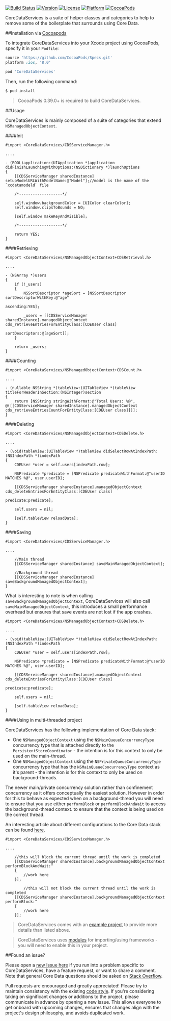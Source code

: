 [![Build Status](https://travis-ci.org/wibosco/CoreDataServices.svg)](https://travis-ci.org/wibosco/CoreDataServices)
[![Version](https://img.shields.io/cocoapods/v/CoreDataServices.svg?style=flat)](http://cocoapods.org/pods/CoreDataServices)
[![License](https://img.shields.io/cocoapods/l/CoreDataServices.svg?style=flat)](http://cocoapods.org/pods/CoreDataServices)
[![Platform](https://img.shields.io/cocoapods/p/CoreDataServices.svg?style=flat)](http://cocoapods.org/pods/CoreDataServices)
[![CocoaPods](https://img.shields.io/cocoapods/metrics/doc-percent/CoreDataServices.svg)](http://cocoapods.org/pods/CoreDataServices)

CoreDataServices is a suite of helper classes and categories to help to remove some of the boilerplate that surrounds using Core Data.

##Installation via [Cocoapods](https://cocoapods.org/)

To integrate CoreDataServices into your Xcode project using CocoaPods, specify it in your `Podfile`:

```ruby
source 'https://github.com/CocoaPods/Specs.git'
platform :ios, '8.0'

pod 'CoreDataServices'
```

Then, run the following command:

```bash
$ pod install
```

> CocoaPods 0.39.0+ is required to build CoreDataServices.

##Usage

CoreDataServices is mainly composed of a suite of categories that extend `NSManagedObjectContext`.

####Init

```objc
#import <CoreDataServices/CDSServiceManager.h>

....

- (BOOL)application:(UIApplication *)application didFinishLaunchingWithOptions:(NSDictionary *)launchOptions
{
    [[CDSServiceManager sharedInstance] setupModelURLWithModelName:@"Model"];//model is the name of the `xcdatamodeld` file
    
    /*-------------------*/
    
    self.window.backgroundColor = [UIColor clearColor];
    self.window.clipsToBounds = NO;
    
    [self.window makeKeyAndVisible];
    
    /*-------------------*/
    
    return YES;
}
```

####Retrieving

```objc
#import <CoreDataServices/NSManagedObjectContext+CDSRetrieval.h>

....

- (NSArray *)users
{
    if (!_users)
    {
        NSSortDescriptor *ageSort = [NSSortDescriptor sortDescriptorWithKey:@"age"
                                                                  ascending:YES];
        
        _users = [[CDSServiceManager sharedInstance].managedObjectContext cds_retrieveEntriesForEntityClass:[CDEUser class]
                                                                                            sortDescriptors:@[ageSort]];
    }
    
    return _users;
}
```

####Counting

```objc
#import <CoreDataServices/NSManagedObjectContext+CDSCount.h>

....

- (nullable NSString *)tableView:(UITableView *)tableView titleForHeaderInSection:(NSInteger)section
{
    return [NSString stringWithFormat:@"Total Users: %@", @([[CDSServiceManager sharedInstance].managedObjectContext cds_retrieveEntriesCountForEntityClass:[CDEUser class]])];
}
```

####Deleting

```objc
#import <CoreDataServices/NSManagedObjectContext+CDSDelete.h>

....

- (void)tableView:(UITableView *)tableView didSelectRowAtIndexPath:(NSIndexPath *)indexPath
{
    CDEUser *user = self.users[indexPath.row];
    
    NSPredicate *predicate = [NSPredicate predicateWithFormat:@"userID MATCHES %@", user.userID];
    
    [[CDSServiceManager sharedInstance].managedObjectContext cds_deleteEntriesForEntityClass:[CDEUser class]
                                                                                   predicate:predicate];
    
    self.users = nil;
    
    [self.tableView reloadData];
}
```

####Saving

```objc
#import <CoreDataServices/CDSServiceManager.h>

....

    //Main thread
    [[CDSServiceManager sharedInstance] saveMainManagedObjectContext];
    
    //Background thread
    [[CDSServiceManager sharedInstance] saveBackgroundManagedObjectContext];
}
```

What is interesting to note is when calling `saveBackgroundManagedObjectContext`, CoreDataServices will also call `saveMainManagedObjectContext`, this introduces a small performance overhead but ensures that save events are not lost if the app crashes.

```objc
#import <CoreDataServices/NSManagedObjectContext+CDSDelete.h>

....

- (void)tableView:(UITableView *)tableView didSelectRowAtIndexPath:(NSIndexPath *)indexPath
{
    CDEUser *user = self.users[indexPath.row];
    
    NSPredicate *predicate = [NSPredicate predicateWithFormat:@"userID MATCHES %@", user.userID];
    
    [[CDSServiceManager sharedInstance].managedObjectContext cds_deleteEntriesForEntityClass:[CDEUser class]
                                                                                   predicate:predicate];
    
    self.users = nil;
    
    [self.tableView reloadData];
}
```

####Using in multi-threaded project

CoreDataServices has the following implementation of Core Data stack:

* One  `NSManagedObjectContext` using the `NSMainQueueConcurrencyType` concurrency type that is attached directly to the `PersistentStoreCoordinator` - the intention is for this context to only be used on the main-thread.
* One  `NSManagedObjectContext` using the `NSPrivateQueueConcurrencyType` concurrency type that has the `NSMainQueueConcurrencyType` context as it's parent - the intention is for this context to only be used on background-threads. 

The newer main/private concurrency solution rather than confinement concurrency as it offers conceptually the easiest solution. However in order for this to behave as expected when on a background-thread you will need to ensure that you use either `performBlock` or `performBlockAndWait` to access the background-thread context. to ensure that the context is being used on the correct thread. 

An interesting article about different configurations to the Core Data stack can be found [here](http://floriankugler.com/2013/04/29/concurrent-core-data-stack-performance-shootout/).

```objc
#import <CoreDataServices/CDSServiceManager.h>

....

	//this will block the current thread until the work is completed
    [[CDSServiceManager sharedInstance].backgroundManagedObjectContext performBlockAndWait:^
    {
    	//work here
    }];
    
    	//this will not block the current thread until the work is completed
    [[CDSServiceManager sharedInstance].backgroundManagedObjectContext performBlock:^
    {
    	//work here
    }];
```

> CoreDataServices comes with an [example project](https://github.com/wibosco/CoreDataServices/tree/master/Example/iOS%20Example) to provide more details than listed above.

> CoreDataServices uses [modules](http://useyourloaf.com/blog/modules-and-precompiled-headers.html) for importing/using frameworks - you will need to enable this in your project.

##Found an issue?

Please open a [new Issue here](https://github.com/wibosco/CoreDataServices/issues/new) if you run into a problem specific to CoreDataServices, have a feature request, or want to share a comment. Note that general Core Data questions should be asked on [Stack Overflow](http://stackoverflow.com).

Pull requests are encouraged and greatly appreciated! Please try to maintain consistency with the existing [code style](http://www.williamboles.me/objective-c-coding-style). If you're considering taking on significant changes or additions to the project, please communicate in advance by opening a new Issue. This allows everyone to get onboard with upcoming changes, ensures that changes align with the project's design philosophy, and avoids duplicated work.
